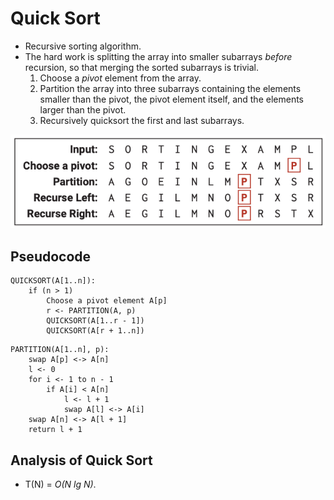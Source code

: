 # Quick Sort

- Recursive sorting algorithm.
- The hard work is splitting the array into smaller subarrays *before* recursion, so that merging the sorted subarrays is trivial.
    1. Choose a *pivot* element from the array.
    2. Partition the array into three subarrays containing the elements smaller than the pivot, the pivot element itself, and the elements larger than the pivot.
    3. Recursively quicksort the first and last subarrays.

![alt text](https://github.com/eyc94/Notes/blob/master/images/quick_sort_example.png "Image of quick sort example")

## Pseudocode

```
QUICKSORT(A[1..n]):
    if (n > 1)
        Choose a pivot element A[p]
        r <- PARTITION(A, p)
        QUICKSORT(A[1..r - 1])
        QUICKSORT(A[r + 1..n])
```

```
PARTITION(A[1..n], p):
    swap A[p] <-> A[n]
    l <- 0
    for i <- 1 to n - 1
        if A[i] < A[n]
            l <- l + 1
            swap A[l] <-> A[i]
    swap A[n] <-> A[l + 1]
    return l + 1
```

## Analysis of Quick Sort
- T(N) = *O(N lg N)*.